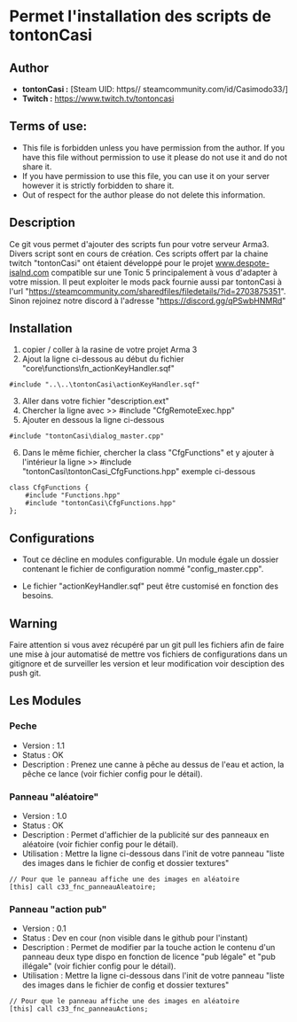 # Permet l'installation des scripts de tontonCasi

## Author
- **tontonCasi :** [Steam UID: https// steamcommunity.com/id/Casimodo33/]
- **Twitch :** https://www.twitch.tv/tontoncasi

## Terms of use:
- This file is forbidden unless you have permission from the author. If you have this file without permission to use it please do not use it and do not share it.
- If you have permission to use this file, you can use it on your server however it is strictly forbidden to share it.
- Out of respect for the author please do not delete this information.

## Description
Ce git vous permet d'ajouter des scripts fun pour votre serveur Arma3. Divers script sont en cours de création.
Ces scripts offert par la chaine twitch "tontonCasi" ont étaient développé pour le projet www.despote-isalnd.com compatible sur une Tonic 5 principalement à vous d'adapter à votre mission. Il peut exploiter le mods pack fournie aussi par tontonCasi à l'url "https://steamcommunity.com/sharedfiles/filedetails/?id=2703875351".
Sinon rejoinez notre discord à l'adresse "https://discord.gg/qPSwbHNMRd"

## Installation 
1. copier / coller à la rasine de votre projet Arma 3
2. Ajout la ligne ci-dessous au début du fichier "core\functions\fn_actionKeyHandler.sqf"
```
#include "..\..\tontonCasi\actionKeyHandler.sqf"
```
3. Aller dans votre fichier "description.ext"
4. Chercher la ligne avec >> #include "CfgRemoteExec.hpp"
5. Ajouter en dessous la ligne ci-dessous
```
#include "tontonCasi\dialog_master.cpp"
```
6. Dans le même fichier, chercher la class "CfgFunctions" et y ajouter à l'intérieur la ligne >> #include "tontonCasi\tontonCasi_CfgFunctions.hpp" exemple ci-dessous
```
class CfgFunctions {
    #include "Functions.hpp"
    #include "tontonCasi\CfgFunctions.hpp"
};
```

## Configurations
- Tout ce décline en modules configurable. Un module égale un dossier contenant le fichier de configuration nommé "config_master.cpp".

- Le fichier "actionKeyHandler.sqf" peut être customisé en fonction des besoins.

## Warning 
Faire attention si vous avez récupéré par un git pull les fichiers afin de faire une mise à jour automatisé de mettre vos fichiers de configurations dans un gitignore et de surveiller les version et leur modification voir desciption des push git.

## Les Modules

### Peche
- Version : 1.1
- Status : OK
- Description : Prenez une canne à pêche au dessus de l'eau et action, la pêche ce lance (voir fichier config pour le détail).

### Panneau "aléatoire"
- Version : 1.0
- Status : OK
- Description : Permet d'affichier de la publicité sur des panneaux en aléatoire (voir fichier config pour le détail).
- Utilisation : Mettre la ligne ci-dessous dans l'init de votre panneau "liste des images dans le fichier de config et dossier textures"
```
// Pour que le panneau affiche une des images en aléatoire
[this] call c33_fnc_panneauAleatoire; 
```

### Panneau "action pub"
- Version : 0.1
- Status : Dev en cour (non visible dans le github pour l'instant)
- Description : Permet de modifier par la touche action le contenu d'un panneau deux type dispo en fonction de licence "pub légale" et "pub illégale" (voir fichier config pour le détail).
- Utilisation : Mettre la ligne ci-dessous dans l'init de votre panneau "liste des images dans le fichier de config et dossier textures"
```
// Pour que le panneau affiche une des images en aléatoire
[this] call c33_fnc_panneauActions; 
```